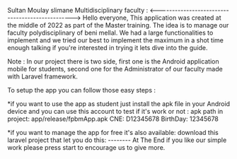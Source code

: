 Sultan Moulay slimane Multidisciplinary faculty :
<------------------------------------------------>
Hello everyone, This application was created at the middle of 2022 as part of the Master training. The idea is to manage our faculty polydisciplinary of beni mellal. We had a large functionalities to implement and we tried our best to implement the maximum in a shot time enough talking if you're interested in trying it lets dive into the guide.

Note : In our project there is two side, first one is the Android application mobile for students, second one for the Administrator of our faculty made with Laravel framework.

To setup the app you can follow those easy steps :

*if you want to use the app as student just install the apk file in your Android device and you can use this account to test if it's work or not : 
apk path in project: app/release/fpbmApp.apk
CNE: D12345678 
BirthDay: 12345678

*if you want to manage the app for free it's also available: download this laravel project that let you do this: --------
At The End if you like our simple work please press start to encourage us to give more.
